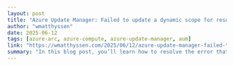 ```yaml
---
layout: post
title: "Azure Update Manager: Failed to update a dynamic scope for resources on a newly added subscription"
author: "wmatthyssen"
date: 2025-06-12
tags: [azure-arc, azure-compute, azure-update-manager, aum]
link: "https://wmatthyssen.com/2025/06/12/azure-update-manager-failed-to-update-a-dynamic-scope-for-resources-on-a-newly-added-subscription/"
summary: "In this blog post, you’ll learn how to resolve the error that occurs when updating or creating dynamic scopes forContinue Reading"
---
```

